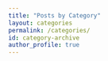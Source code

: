 ```yaml
---
title: "Posts by Category"
layout: categories
permalink: /categories/
id: category-archive
author_profile: true
---
```

